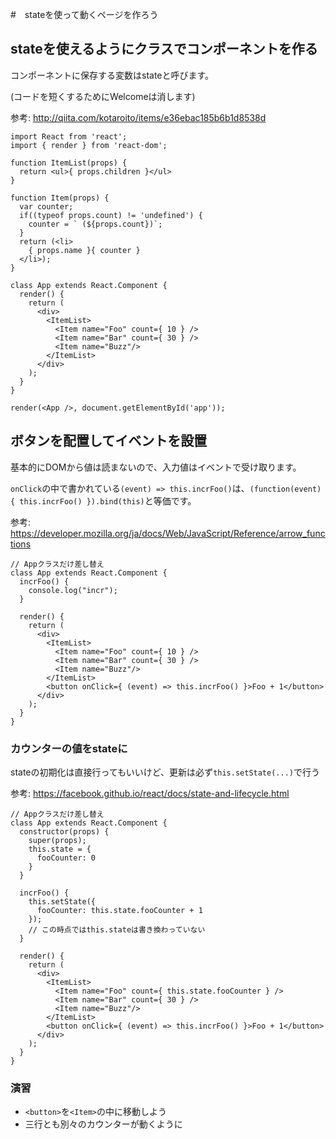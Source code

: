 #　stateを使って動くページを作ろう

## stateを使えるようにクラスでコンポーネントを作る

コンポーネントに保存する変数はstateと呼びます。

(コードを短くするためにWelcomeは消します)

参考: http://qiita.com/kotaroito/items/e36ebac185b6b1d8538d

```
import React from 'react';
import { render } from 'react-dom';

function ItemList(props) {
  return <ul>{ props.children }</ul>
}

function Item(props) {
  var counter;
  if((typeof props.count) != 'undefined') {
    counter = ` (${props.count})`;
  }
  return (<li>
    { props.name }{ counter }
  </li>);
}

class App extends React.Component {
  render() {
    return (
      <div>
        <ItemList>
          <Item name="Foo" count={ 10 } />
          <Item name="Bar" count={ 30 } />
          <Item name="Buzz"/>
        </ItemList>
      </div>
    );
  }
}

render(<App />, document.getElementById('app'));
```

## ボタンを配置してイベントを設置

基本的にDOMから値は読まないので、入力値はイベントで受け取ります。

`onClick`の中で書かれている`(event) => this.incrFoo()`は、`(function(event) { this.incrFoo() }).bind(this)`と等価です。

参考: https://developer.mozilla.org/ja/docs/Web/JavaScript/Reference/arrow_functions

```
// Appクラスだけ差し替え
class App extends React.Component {
  incrFoo() {
    console.log("incr");
  }

  render() {
    return (
      <div>
        <ItemList>
          <Item name="Foo" count={ 10 } />
          <Item name="Bar" count={ 30 } />
          <Item name="Buzz"/>
        </ItemList>
        <button onClick={ (event) => this.incrFoo() }>Foo + 1</button>
      </div>
    );
  }
}
```

### カウンターの値をstateに

stateの初期化は直接行ってもいいけど、更新は必ず`this.setState(...)`で行う

参考: https://facebook.github.io/react/docs/state-and-lifecycle.html

```
// Appクラスだけ差し替え
class App extends React.Component {
  constructor(props) {
    super(props);
    this.state = {
      fooCounter: 0
    }
  }

  incrFoo() {
    this.setState({
      fooCounter: this.state.fooCounter + 1
    });
    // この時点ではthis.stateは書き換わっていない
  }

  render() {
    return (
      <div>
        <ItemList>
          <Item name="Foo" count={ this.state.fooCounter } />
          <Item name="Bar" count={ 30 } />
          <Item name="Buzz"/>
        </ItemList>
        <button onClick={ (event) => this.incrFoo() }>Foo + 1</button>
      </div>
    );
  }
}
```

### 演習

- `<button>`を`<Item>`の中に移動しよう
- 三行とも別々のカウンターが動くように
